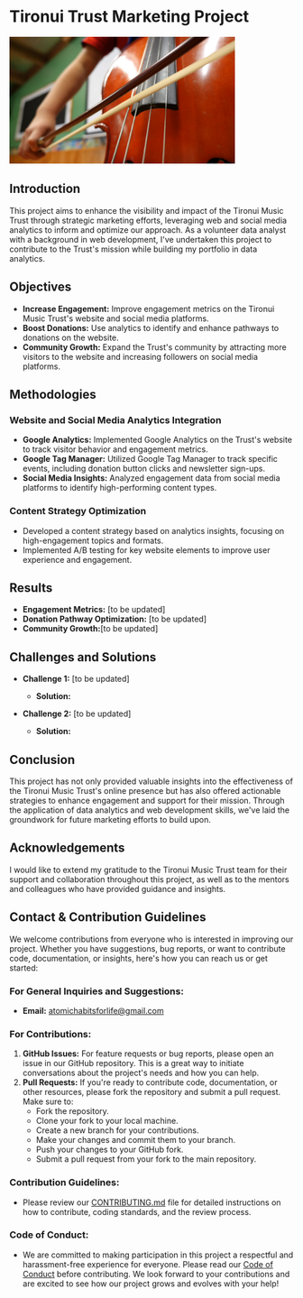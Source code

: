 
# Tironui Trust Marketing Project

<img src="T6.jpg" width="400" alt="Descriptive text about the image">

## Introduction

This project aims to enhance the visibility and impact of the Tironui Music Trust through strategic marketing efforts, leveraging web and social media analytics to inform and optimize our approach. As a volunteer data analyst with a background in web development, I've undertaken this project to contribute to the Trust's mission while building my portfolio in data analytics.

## Objectives

- **Increase Engagement:** Improve engagement metrics on the Tironui Music Trust's website and social media platforms.
- **Boost Donations:** Use analytics to identify and enhance pathways to donations on the website.
- **Community Growth:** Expand the Trust's community by attracting more visitors to the website and increasing followers on social media platforms.

## Methodologies

### Website and Social Media Analytics Integration

- **Google Analytics:** Implemented Google Analytics on the Trust's website to track visitor behavior and engagement metrics.
- **Google Tag Manager:** Utilized Google Tag Manager to track specific events, including donation button clicks and newsletter sign-ups.
- **Social Media Insights:** Analyzed engagement data from social media platforms to identify high-performing content types.

### Content Strategy Optimization

- Developed a content strategy based on analytics insights, focusing on high-engagement topics and formats.
- Implemented A/B testing for key website elements to improve user experience and engagement.

## Results

- **Engagement Metrics:** [to be updated]
- **Donation Pathway Optimization:** [to be updated]
- **Community Growth:**[to be updated]
## Challenges and Solutions

- **Challenge 1:** [to be updated]
  - **Solution:** 

- **Challenge 2:** [to be updated]
  - **Solution:**
    
## Conclusion

This project has not only provided valuable insights into the effectiveness of the Tironui Music Trust's online presence but has also offered actionable strategies to enhance engagement and support for their mission. Through the application of data analytics and web development skills, we've laid the groundwork for future marketing efforts to build upon.

## Acknowledgements

I would like to extend my gratitude to the Tironui Music Trust team for their support and collaboration throughout this project, as well as to the mentors and colleagues who have provided guidance and insights.

## Contact & Contribution Guidelines

We welcome contributions from everyone who is interested in improving our project. Whether you have suggestions, bug reports, or want to contribute code, documentation, or insights, here's how you can reach us or get started:

### For General Inquiries and Suggestions:
- **Email:** [atomichabitsforlife@gmail.com](mailto:atomichabitsforlife@gmail.com) 

### For Contributions:
1. **GitHub Issues:** For feature requests or bug reports, please open an issue in our GitHub repository. This is a great way to initiate conversations about the project's needs and how you can help.
2. **Pull Requests:** If you're ready to contribute code, documentation, or other resources, please fork the repository and submit a pull request. Make sure to:
   - Fork the repository.
   - Clone your fork to your local machine.
   - Create a new branch for your contributions.
   - Make your changes and commit them to your branch.
   - Push your changes to your GitHub fork.
   - Submit a pull request from your fork to the main repository.

### Contribution Guidelines:
- Please review our [CONTRIBUTING.md](CONTRIBUTING.md) file for detailed instructions on how to contribute, coding standards, and the review process. 

### Code of Conduct:
- We are committed to making participation in this project a respectful and harassment-free experience for everyone. Please read our [Code of Conduct](CODE_OF_CONDUCT.md) before contributing. 
We look forward to your contributions and are excited to see how our project grows and evolves with your help!


